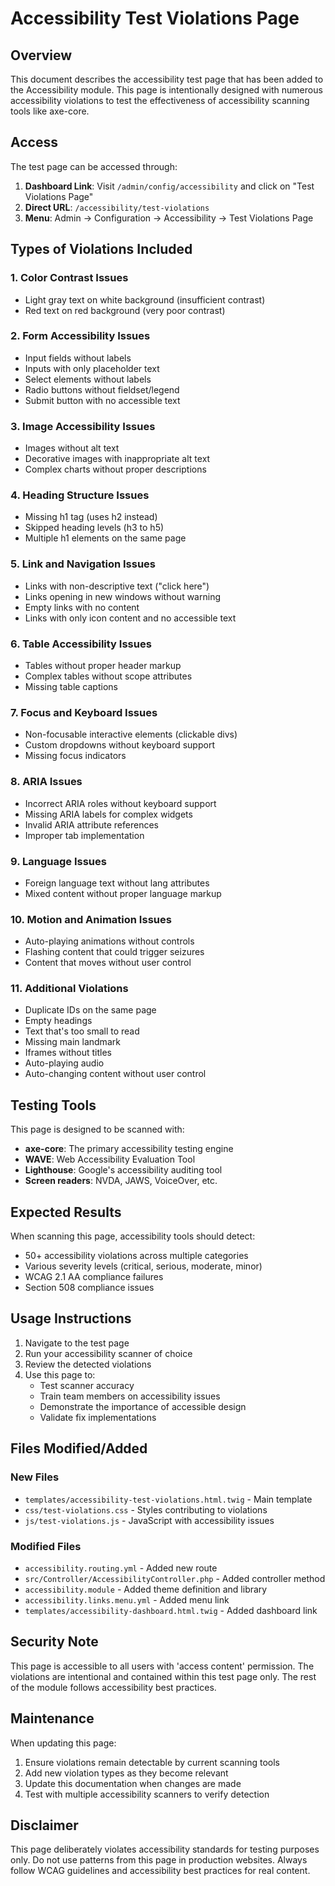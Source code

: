 # Accessibility Test Violations Page

## Overview

This document describes the accessibility test page that has been added to the Accessibility module. This page is intentionally designed with numerous accessibility violations to test the effectiveness of accessibility scanning tools like axe-core.

## Access

The test page can be accessed through:

1. **Dashboard Link**: Visit `/admin/config/accessibility` and click on "Test Violations Page" 
2. **Direct URL**: `/accessibility/test-violations`
3. **Menu**: Admin → Configuration → Accessibility → Test Violations Page

## Types of Violations Included

### 1. Color Contrast Issues
- Light gray text on white background (insufficient contrast)
- Red text on red background (very poor contrast)

### 2. Form Accessibility Issues
- Input fields without labels
- Inputs with only placeholder text
- Select elements without labels
- Radio buttons without fieldset/legend
- Submit button with no accessible text

### 3. Image Accessibility Issues
- Images without alt text
- Decorative images with inappropriate alt text
- Complex charts without proper descriptions

### 4. Heading Structure Issues
- Missing h1 tag (uses h2 instead)
- Skipped heading levels (h3 to h5)
- Multiple h1 elements on the same page

### 5. Link and Navigation Issues
- Links with non-descriptive text ("click here")
- Links opening in new windows without warning
- Empty links with no content
- Links with only icon content and no accessible text

### 6. Table Accessibility Issues
- Tables without proper header markup
- Complex tables without scope attributes
- Missing table captions

### 7. Focus and Keyboard Issues
- Non-focusable interactive elements (clickable divs)
- Custom dropdowns without keyboard support
- Missing focus indicators

### 8. ARIA Issues
- Incorrect ARIA roles without keyboard support
- Missing ARIA labels for complex widgets
- Invalid ARIA attribute references
- Improper tab implementation

### 9. Language Issues
- Foreign language text without lang attributes
- Mixed content without proper language markup

### 10. Motion and Animation Issues
- Auto-playing animations without controls
- Flashing content that could trigger seizures
- Content that moves without user control

### 11. Additional Violations
- Duplicate IDs on the same page
- Empty headings
- Text that's too small to read
- Missing main landmark
- Iframes without titles
- Auto-playing audio
- Auto-changing content without user control

## Testing Tools

This page is designed to be scanned with:
- **axe-core**: The primary accessibility testing engine
- **WAVE**: Web Accessibility Evaluation Tool
- **Lighthouse**: Google's accessibility auditing tool
- **Screen readers**: NVDA, JAWS, VoiceOver, etc.

## Expected Results

When scanning this page, accessibility tools should detect:
- 50+ accessibility violations across multiple categories
- Various severity levels (critical, serious, moderate, minor)
- WCAG 2.1 AA compliance failures
- Section 508 compliance issues

## Usage Instructions

1. Navigate to the test page
2. Run your accessibility scanner of choice
3. Review the detected violations
4. Use this page to:
   - Test scanner accuracy
   - Train team members on accessibility issues
   - Demonstrate the importance of accessible design
   - Validate fix implementations

## Files Modified/Added

### New Files
- `templates/accessibility-test-violations.html.twig` - Main template
- `css/test-violations.css` - Styles contributing to violations
- `js/test-violations.js` - JavaScript with accessibility issues

### Modified Files
- `accessibility.routing.yml` - Added new route
- `src/Controller/AccessibilityController.php` - Added controller method
- `accessibility.module` - Added theme definition and library
- `accessibility.links.menu.yml` - Added menu link
- `templates/accessibility-dashboard.html.twig` - Added dashboard link

## Security Note

This page is accessible to all users with 'access content' permission. The violations are intentional and contained within this test page only. The rest of the module follows accessibility best practices.

## Maintenance

When updating this page:
1. Ensure violations remain detectable by current scanning tools
2. Add new violation types as they become relevant
3. Update this documentation when changes are made
4. Test with multiple accessibility scanners to verify detection

## Disclaimer

This page deliberately violates accessibility standards for testing purposes only. Do not use patterns from this page in production websites. Always follow WCAG guidelines and accessibility best practices for real content.
